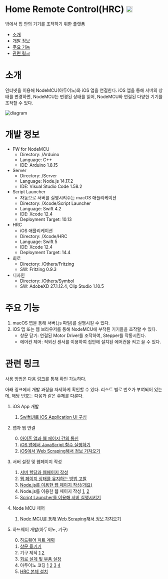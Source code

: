 # Home Remote Control(HRC)    <img width="20" alt="AppIcon" src="https://user-images.githubusercontent.com/68379110/122222344-22b83280-ceed-11eb-8fa5-dea72be9b464.png">
밖에서 집 안의 기기를 조작하기 위한 플랫폼

- [소개](#소개)
- [개발 정보](#개발-정보)
- [주요 기능](#주요-기능)
- [관련 링크](#관련-링크)

# 소개
인터넷을 이용해 NodeMCU(아두이노)와 iOS 앱을 연결한다. iOS 앱을 통해 서버의 상태를 변경하면, NodeMCU는 변경된 상태를 읽어, NodeMCU와 연결된 다양한 기기를 조작할 수 있다. 

![diagram](https://user-images.githubusercontent.com/68379110/130054789-6b2a9c9f-0c57-44c7-ad3e-a204f0c8cc3d.png)

# 개발 정보
- FW for NodeMCU
    - Directory: /Arduino
    - Language: C++
    - IDE: Arduino 1.8.15
- Server
    - Directory: /Server
    - Language: Node.js 14.17.2
    - IDE: Visual Studio Code 1.58.2
- Script Launcher
    - 자동으로 서버를 실행시켜주는 macOS 애플리케이션
    - Directory: /Xcode/Script Launcher
    - Language: Swift 4.2
    - IDE: Xcode 12.4
    - Deployment Target: 10.13
- HRC
    - iOS 애플리케이션
    - Directory: /Xcode/HRC
    - Language: Swift 5
    - IDE: Xcode 12.4
    - Deployment Target: 14.4
- 회로
    - Directory: /Others/Fritzing
    - SW: Fritzing 0.9.3
- 디자인
    - Directory: /Others/Symbol
    - SW: AdobeXD 27.1.12.4, Clip Studio 1.10.5

# 주요 기능
1. macOS 앱을 통해 서버(.js 파일)를 실행시킬 수 있다. 
2. iOS 앱 또는 웹 브라우저를 통해 NodeMCU에 부착된 기기들을 조작할 수 있다. 
    - 창문 닫기: 연결된 Motor Driver를 조작하여, Stepper를 작동시킨다. 
    - 에어컨 제어: 적외선 센서를 이용하여 집안에 설치된 에어컨을 켜고 끌 수 있다. 

# 관련 링크
사용 방법은 다음 [링크](https://taeminator1.tistory.com/66)를 통해 확인 가능하다. 

아래 링크에서 개발 과정을 자세하게 확인할 수 있다. 리스트 별로 번호가 부여되어 있는데, 해당 번호는 다음과 같은 주제를 다룬다. 
1. iOS App 개발

    1. [SwiftUI로 iOS Application UI 구성](https://taeminator1.tistory.com/10)
2. 앱과 웹 연결

    0. [아이폰 앱과 웹 페이지 간의 통신](https://taeminator1.tistory.com/12)
    1. [iOS 앱에서 JavaScript 함수 실행하기](https://taeminator1.tistory.com/13)
    2. [iOS에서 Web Scraping해서 정보 가져오기](https://taeminator1.tistory.com/14)
3. 서버 설정 및 웹페이지 작성

    1. [서버 할당과 웹페이지 작성](https://taeminator1.tistory.com/4)
    2. [웹 페이지 상태를 유지하는 방법 고찰](https://taeminator1.tistory.com/5)
    3. [Node.js를 이용한 웹 페이지 작성(개요)](https://taeminator1.tistory.com/6)
    4. Node.js를 이용한 웹 페이지 작성
    [1](https://taeminator1.tistory.com/8), 
    [2](https://taeminator1.tistory.com/9)
    5. [Script Launcher를 이용해 서버 실행시키기](https://taeminator1.tistory.com/65)
4. Node MCU 제어

    1. [Node MCU를 통해 Web Scraping해서 정보 가져오기](https://taeminator1.tistory.com/16)
5. 하드웨어 개발(아두이노, 기구)

    0. [하드웨어 파트 계획](https://taeminator1.tistory.com/17)
    1. [창문 옮기기](https://taeminator1.tistory.com/22)
    2. 기구 제작
    [1](https://taeminator1.tistory.com/23)
    [2](https://taeminator1.tistory.com/24)
    3. [회로 설계 및 부품 실장](https://taeminator1.tistory.com/25)
    4. 아두이노 코딩
    [1](https://taeminator1.tistory.com/26)
    [2](https://taeminator1.tistory.com/27)
    [3](https://taeminator1.tistory.com/28)
    [4](https://taeminator1.tistory.com/29)
    5. [HRC 본체 설치](https://taeminator1.tistory.com/30)